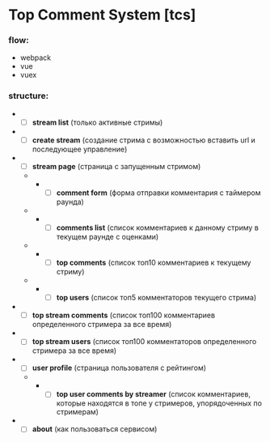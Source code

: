 # Top Comment System [tcs]

### flow:
- webpack
- vue
- vuex

### structure:
- - [ ] **stream list** (только активные стримы)
- - [ ] **create stream** (создание стрима с возможностью вставить url и последующее управление)
- - [ ] **stream page** (страница с запущенным стримом)
  - - - [ ] **comment form** (форма отправки комментария с таймером раунда)
  - - - [ ] **comments list** (список комментариев к данному стриму в текущем раунде с оценками)
  - - - [ ] **top comments** (список топ10 комментариев к текущему стриму)
  - - - [ ] **top users** (список топ5 комментаторов текущего стрима)
- - [ ] **top stream comments** (список топ100 комментариев определенного стримера за все время)
- - [ ] **top stream users** (список топ100 комментаторов определенного стримера за все время)
- - [ ] **user profile** (страница пользователя с рейтингом)
  - - - [ ] **top user comments by streamer** (список комментариев, которые находятся в топе у стримеров, упорядоченных по стримерам)
- - [ ] **about** (как пользоваться сервисом)